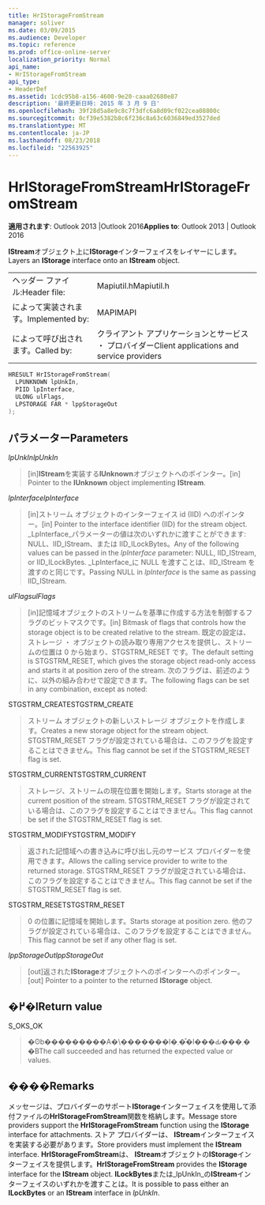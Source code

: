 ```yaml
---
title: HrIStorageFromStream
manager: soliver
ms.date: 03/09/2015
ms.audience: Developer
ms.topic: reference
ms.prod: office-online-server
localization_priority: Normal
api_name:
- HrIStorageFromStream
api_type:
- HeaderDef
ms.assetid: 1cdc95b8-a156-4600-9e20-caaa02680e87
description: '最終更新日時: 2015 年 3 月 9 日'
ms.openlocfilehash: 39f28d5a8e9c8c7f3dfc6a8d09cf022cea08800c
ms.sourcegitcommit: 0cf39e5382b8c6f236c8a63c6036849ed3527ded
ms.translationtype: MT
ms.contentlocale: ja-JP
ms.lasthandoff: 08/23/2018
ms.locfileid: "22563925"
---
```

# <a name="hristoragefromstream"></a><span data-ttu-id="3d9a1-103">HrIStorageFromStream</span><span class="sxs-lookup"><span data-stu-id="3d9a1-103">HrIStorageFromStream</span></span>

  
  
<span data-ttu-id="3d9a1-104">**適用されます**: Outlook 2013 |Outlook 2016</span><span class="sxs-lookup"><span data-stu-id="3d9a1-104">**Applies to**: Outlook 2013 | Outlook 2016</span></span> 
  
<span data-ttu-id="3d9a1-105">**IStream**オブジェクト上に**IStorage**インターフェイスをレイヤーにします。</span><span class="sxs-lookup"><span data-stu-id="3d9a1-105">Layers an **IStorage** interface onto an **IStream** object.</span></span> 
  
|||
|:-----|:-----|
|<span data-ttu-id="3d9a1-106">ヘッダー ファイル:</span><span class="sxs-lookup"><span data-stu-id="3d9a1-106">Header file:</span></span>  <br/> |<span data-ttu-id="3d9a1-107">Mapiutil.h</span><span class="sxs-lookup"><span data-stu-id="3d9a1-107">Mapiutil.h</span></span>  <br/> |
|<span data-ttu-id="3d9a1-108">によって実装されます。</span><span class="sxs-lookup"><span data-stu-id="3d9a1-108">Implemented by:</span></span>  <br/> |<span data-ttu-id="3d9a1-109">MAPI</span><span class="sxs-lookup"><span data-stu-id="3d9a1-109">MAPI</span></span>  <br/> |
|<span data-ttu-id="3d9a1-110">によって呼び出されます。</span><span class="sxs-lookup"><span data-stu-id="3d9a1-110">Called by:</span></span>  <br/> |<span data-ttu-id="3d9a1-111">クライアント アプリケーションとサービス ・ プロバイダー</span><span class="sxs-lookup"><span data-stu-id="3d9a1-111">Client applications and service providers</span></span>  <br/> |
   
```cpp
HRESULT HrIStorageFromStream(
  LPUNKNOWN lpUnkIn,
  PIID lpInterface,
  ULONG ulFlags,
  LPSTORAGE FAR * lppStorageOut
);
```

## <a name="parameters"></a><span data-ttu-id="3d9a1-112">パラメーター</span><span class="sxs-lookup"><span data-stu-id="3d9a1-112">Parameters</span></span>

 <span data-ttu-id="3d9a1-113">_lpUnkIn_</span><span class="sxs-lookup"><span data-stu-id="3d9a1-113">_lpUnkIn_</span></span>
  
> <span data-ttu-id="3d9a1-114">[in]**IStream**を実装する**IUnknown**オブジェクトへのポインター。</span><span class="sxs-lookup"><span data-stu-id="3d9a1-114">[in] Pointer to the **IUnknown** object implementing **IStream**.</span></span> 
    
 <span data-ttu-id="3d9a1-115">_lpInterface_</span><span class="sxs-lookup"><span data-stu-id="3d9a1-115">_lpInterface_</span></span>
  
> <span data-ttu-id="3d9a1-116">[in]ストリーム オブジェクトのインターフェイス id (IID) へのポインター。</span><span class="sxs-lookup"><span data-stu-id="3d9a1-116">[in] Pointer to the interface identifier (IID) for the stream object.</span></span> <span data-ttu-id="3d9a1-117">_LpInterface_パラメーターの値は次のいずれかに渡すことができます: NULL、IID_IStream、または IID_ILockBytes。</span><span class="sxs-lookup"><span data-stu-id="3d9a1-117">Any of the following values can be passed in the  _lpInterface_ parameter: NULL, IID_IStream, or IID_ILockBytes.</span></span> <span data-ttu-id="3d9a1-118">_LpInterface_に NULL を渡すことは、IID_IStream を渡すのと同じです。</span><span class="sxs-lookup"><span data-stu-id="3d9a1-118">Passing NULL in  _lpInterface_ is the same as passing IID_IStream.</span></span> 
    
 <span data-ttu-id="3d9a1-119">_ulFlags_</span><span class="sxs-lookup"><span data-stu-id="3d9a1-119">_ulFlags_</span></span>
  
> <span data-ttu-id="3d9a1-120">[in]記憶域オブジェクトのストリームを基準に作成する方法を制御するフラグのビットマスクです。</span><span class="sxs-lookup"><span data-stu-id="3d9a1-120">[in] Bitmask of flags that controls how the storage object is to be created relative to the stream.</span></span> <span data-ttu-id="3d9a1-121">既定の設定は、ストレージ ・ オブジェクトの読み取り専用アクセスを提供し、ストリームの位置は 0 から始まり、STGSTRM_RESET です。</span><span class="sxs-lookup"><span data-stu-id="3d9a1-121">The default setting is STGSTRM_RESET, which gives the storage object read-only access and starts it at position zero of the stream.</span></span> <span data-ttu-id="3d9a1-122">次のフラグは、前述のように、以外の組み合わせで設定できます。</span><span class="sxs-lookup"><span data-stu-id="3d9a1-122">The following flags can be set in any combination, except as noted:</span></span>
    
<span data-ttu-id="3d9a1-123">STGSTRM_CREATE</span><span class="sxs-lookup"><span data-stu-id="3d9a1-123">STGSTRM_CREATE</span></span> 
  
> <span data-ttu-id="3d9a1-124">ストリーム オブジェクトの新しいストレージ オブジェクトを作成します。</span><span class="sxs-lookup"><span data-stu-id="3d9a1-124">Creates a new storage object for the stream object.</span></span> <span data-ttu-id="3d9a1-125">STGSTRM_RESET フラグが設定されている場合は、このフラグを設定することはできません。</span><span class="sxs-lookup"><span data-stu-id="3d9a1-125">This flag cannot be set if the STGSTRM_RESET flag is set.</span></span> 
    
<span data-ttu-id="3d9a1-126">STGSTRM_CURRENT</span><span class="sxs-lookup"><span data-stu-id="3d9a1-126">STGSTRM_CURRENT</span></span> 
  
> <span data-ttu-id="3d9a1-127">ストレージ、ストリームの現在位置を開始します。</span><span class="sxs-lookup"><span data-stu-id="3d9a1-127">Starts storage at the current position of the stream.</span></span> <span data-ttu-id="3d9a1-128">STGSTRM_RESET フラグが設定されている場合は、このフラグを設定することはできません。</span><span class="sxs-lookup"><span data-stu-id="3d9a1-128">This flag cannot be set if the STGSTRM_RESET flag is set.</span></span> 
    
<span data-ttu-id="3d9a1-129">STGSTRM_MODIFY</span><span class="sxs-lookup"><span data-stu-id="3d9a1-129">STGSTRM_MODIFY</span></span> 
  
> <span data-ttu-id="3d9a1-130">返された記憶域への書き込みに呼び出し元のサービス プロバイダーを使用できます。</span><span class="sxs-lookup"><span data-stu-id="3d9a1-130">Allows the calling service provider to write to the returned storage.</span></span> <span data-ttu-id="3d9a1-131">STGSTRM_RESET フラグが設定されている場合は、このフラグを設定することはできません。</span><span class="sxs-lookup"><span data-stu-id="3d9a1-131">This flag cannot be set if the STGSTRM_RESET flag is set.</span></span> 
    
<span data-ttu-id="3d9a1-132">STGSTRM_RESET</span><span class="sxs-lookup"><span data-stu-id="3d9a1-132">STGSTRM_RESET</span></span> 
  
> <span data-ttu-id="3d9a1-133">0 の位置に記憶域を開始します。</span><span class="sxs-lookup"><span data-stu-id="3d9a1-133">Starts storage at position zero.</span></span> <span data-ttu-id="3d9a1-134">他のフラグが設定されている場合は、このフラグを設定することはできません。</span><span class="sxs-lookup"><span data-stu-id="3d9a1-134">This flag cannot be set if any other flag is set.</span></span> 
    
 <span data-ttu-id="3d9a1-135">_lppStorageOut_</span><span class="sxs-lookup"><span data-stu-id="3d9a1-135">_lppStorageOut_</span></span>
  
> <span data-ttu-id="3d9a1-136">[out]返された**IStorage**オブジェクトへのポインターへのポインター。</span><span class="sxs-lookup"><span data-stu-id="3d9a1-136">[out] Pointer to a pointer to the returned **IStorage** object.</span></span> 
    
## <a name="return-value"></a><span data-ttu-id="3d9a1-137">�߂�l</span><span class="sxs-lookup"><span data-stu-id="3d9a1-137">Return value</span></span>

<span data-ttu-id="3d9a1-138">S_OK</span><span class="sxs-lookup"><span data-stu-id="3d9a1-138">S_OK</span></span> 
  
> <span data-ttu-id="3d9a1-139">�ʘb���������A�\�������l�܂��͒l���Ԃ���܂��B</span><span class="sxs-lookup"><span data-stu-id="3d9a1-139">The call succeeded and has returned the expected value or values.</span></span>
    
## <a name="remarks"></a><span data-ttu-id="3d9a1-140">����</span><span class="sxs-lookup"><span data-stu-id="3d9a1-140">Remarks</span></span>

<span data-ttu-id="3d9a1-141">メッセージは、プロバイダーのサポート**IStorage**インターフェイスを使用して添付ファイルの**HrIStorageFromStream**関数を格納します。</span><span class="sxs-lookup"><span data-stu-id="3d9a1-141">Message store providers support the **HrIStorageFromStream** function using the **IStorage** interface for attachments.</span></span> <span data-ttu-id="3d9a1-142">ストア プロバイダーは、 **IStream**インターフェイスを実装する必要があります。</span><span class="sxs-lookup"><span data-stu-id="3d9a1-142">Store providers must implement the **IStream** interface.</span></span> <span data-ttu-id="3d9a1-143">**HrIStorageFromStream**は、 **IStream**オブジェクトの**IStorage**インターフェイスを提供します。</span><span class="sxs-lookup"><span data-stu-id="3d9a1-143">**HrIStorageFromStream** provides the **IStorage** interface for the **IStream** object.</span></span> <span data-ttu-id="3d9a1-144">**ILockBytes**または_lpUnkIn_の**IStream**インターフェイスのいずれかを渡すことは。</span><span class="sxs-lookup"><span data-stu-id="3d9a1-144">It is possible to pass either an **ILockBytes** or an **IStream** interface in  _lpUnkIn_.</span></span> 
  

